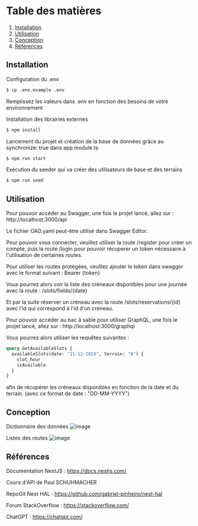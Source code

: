 # Table des matières

1. [Installation](#installation)
2. [Utilisation](#utilisation)
3. [Conception](#conception)
4. [Références](#références)

## Installation

Configuration du .env

```bash
$ cp .env.example .env
```

Remplissez les valeurs dans .env en fonction des besoins de votre environnement

Installation des librairies externes

```bash
$ npm install
```

Lancement du projet et création de la base de données grâce au synchronize: true dans app.module.ts

```bash
$ npm run start
```

Exécution du seeder qui va créer des utilisateurs de base et des terrains

```bash
$ npm run seed
```

## Utilisation

Pour pouvoir accéder au Swagger, une fois le projet lancé, allez sur : http://localhost:3000/api

Le fichier OAD.yaml peut-être utilisé dans Swagger Editor.

Pour pouvoir vous connecter, veuillez utiliser la route /register pour créer un compte, puis la route /login pour pouvoir récuperer un token nécessaire à l'utilisation de certaines routes.

Pour utiliser les routes protégées, veuillez ajouter le token dans swagger avec le format suivant : Bearer {token}

Vous pourrez alors voir la liste des créneaux disponibles pour une journée avec la route : /slots/fields/{date}

Et par la suite réserver un créneau avec la route /slots/reservations/{id} avec l'id qui correspond à l'id d'un créneau.

Pour pouvoir accéder au bac à sable pour utiliser GraphQL, une fois le projet lancé, allez sur : http://localhost:3000/graphql

Vous pourrez alors utiliser les requêtes suivantes :

```graphql
query GetAvailableSlots {
  availableSlots(date: "11-12-2024", terrain: "B") {
    slot_hour
    isAvailable
  }
}
```

afin de récupérer les créneaux disponibles en fonction de la date et du terrain. (avec ce format de date : "DD-MM-YYYY")

## Conception

Dictionnaire des données
![image](https://github.com/user-attachments/assets/adf4670e-4e50-4cb6-bf06-353a9a9e2cfd)

Listes des routes
![image](https://github.com/user-attachments/assets/22e2f9d8-798c-40b2-b658-d339518c10d1)

## Références

Documentation NestJS : https://docs.nestjs.com/

Cours d'API de Paul SCHUHMACHER

RepoGit Nest HAL : https://github.com/gabriel-pinheiro/nest-hal

Forum StackOverflow : https://stackoverflow.com/

ChatGPT : https://chatgpt.com/
